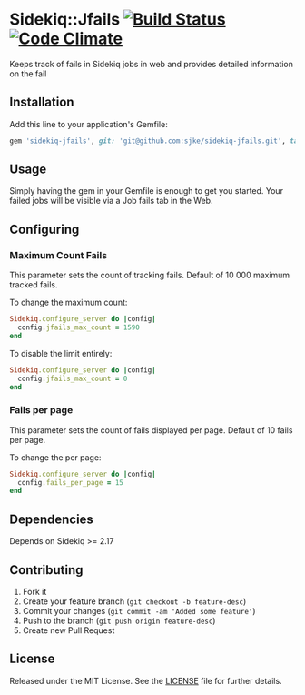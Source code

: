 # Sidekiq::Jfails [![Build Status](https://travis-ci.org/sjke/sidekiq-jfails.png?branch=master)](https://travis-ci.org/sjke/sidekiq-jfails) [![Code Climate](https://codeclimate.com/repos/530ee9fde30ba068e0000d31/badges/d041c9480e3db6b2072b/gpa.png)](https://codeclimate.com/repos/530ee9fde30ba068e0000d31/feed)

Keeps track of fails in Sidekiq jobs in web and provides detailed information on the fail
## Installation

Add this line to your application's Gemfile:

```ruby
gem 'sidekiq-jfails', git: 'git@github.com:sjke/sidekiq-jfails.git', tag: '0.0.1'
```
## Usage

Simply having the gem in your Gemfile is enough to get you started.
Your failed jobs will be visible via a Job fails tab in the Web.

## Configuring

### Maximum Count Fails

This parameter sets the count of tracking fails.
Default of 10 000 maximum tracked fails.

To change the maximum count:

```ruby
Sidekiq.configure_server do |config|
  config.jfails_max_count = 1590
end
```
To disable the limit entirely:

```ruby
Sidekiq.configure_server do |config|
  config.jfails_max_count = 0
end
```
### Fails per page

This parameter sets the count of fails displayed per page.
Default of 10 fails per page.

To change the per page:

```ruby
Sidekiq.configure_server do |config|
  config.fails_per_page = 15
end
```

## Dependencies

Depends on Sidekiq >= 2.17

## Contributing

1. Fork it
2. Create your feature branch (`git checkout -b feature-desc`)
3. Commit your changes (`git commit -am 'Added some feature'`)
4. Push to the branch (`git push origin feature-desc`)
5. Create new Pull Request

## License

Released under the MIT License. See the [LICENSE][license] file for further details.

[license]: https://github.com/sjke/sidekiq-jfails/blob/master/LICENSE
